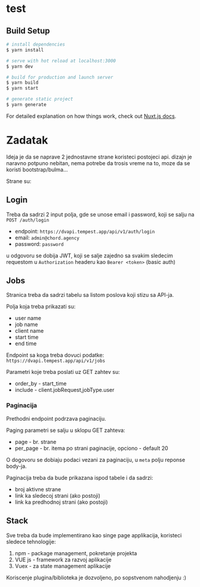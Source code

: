 # test

## Build Setup

```bash
# install dependencies
$ yarn install

# serve with hot reload at localhost:3000
$ yarn dev

# build for production and launch server
$ yarn build
$ yarn start

# generate static project
$ yarn generate
```

For detailed explanation on how things work, check out [Nuxt.js docs](https://nuxtjs.org).

# Zadatak


Ideja je da se naprave 2 jednostavne strane koristeci postojeci api. dizajn je naravno potpuno nebitan, nema potrebe da trosis vreme na to, moze da se koristi bootstrap/bulma… 

Strane su:

## Login 

Treba da sadrzi 2 input polja, gde se unose email i password, koji se salju na `POST /auth/login`

* endpoint: `https://dvapi.tempest.app/api/v1/auth/login`
* email: `admin@chord.agency`
* password: `password`

u odgovoru se dobija JWT, koji se salje zajedno sa svakim sledecim requestom u `Authorization` headeru kao `Bearer <token>` (basic auth)

## Jobs 

Stranica treba da sadrzi tabelu sa listom poslova koji stizu sa API-ja.

Polja koja treba prikazati su:

* user name
* job name
* client name
* start time
* end time

Endpoint sa koga treba dovuci podatke: `https://dvapi.tempest.app/api/v1/jobs`

Parametri koje treba poslati uz GET zahtev su:

* order_by - start_time
* include - client.jobRequest,jobType.user

### Paginacija

Prethodni endpoint podrzava paginaciju.

Paging parametri se salju u sklopu GET zahteva:

* page - br. strane
* per_page - br. itema po strani paginacije, opciono - default 20

O dogovoru se dobiaju  podaci vezani za paginaciju, u `meta` polju reponse body-ja.

Paginacija treba da bude prikazana ispod tabele i da sadrzi:

* broj aktivne strane
* link ka sledecoj strani (ako postoji)
* link ka predhodnoj strani (ako postoji)

## Stack

Sve treba da bude implementirano kao singe page applikacija, koristeci sledece tehnologije:

1. npm - package management, pokretanje projekta
2. VUE js - framework za razvoj aplikacije
3. Vuex - za state management aplikacije

Koriscenje plugina/biblioteka je dozvoljeno, po sopstvenom nahodjenju :) 

